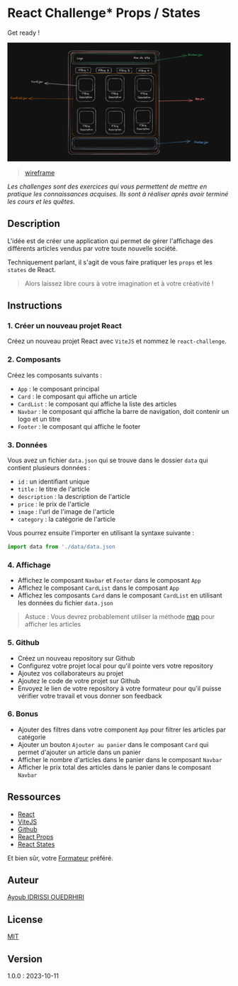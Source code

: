 # React Challenge* Props / States
Get ready !

![img](./images//wireframe.png)

>[wireframe](https://github.com/ioayoub/WCS_0923-ReactChallenge1-PropsStates/blob/main/images/wireframe.png)

*Les challenges sont des exercices qui vous permettent de mettre en pratique les connaissances acquises. Ils sont à réaliser après avoir terminé les cours et les quêtes.*

## Description
L'idée est de créer une application qui permet de gérer l'affichage des différents articles vendus par votre toute nouvelle société.

Techniquement parlant, il s'agit de vous faire pratiquer les `props` et les `states` de React.

>Alors laissez libre cours à votre imagination et à votre créativité ! 


## Instructions

### 1. Créer un nouveau projet React
Créez un nouveau projet React avec `ViteJS` et nommez le `react-challenge`.

### 2. Composants

Créez les composants suivants :

- `App` : le composant principal
- `Card` : le composant qui affiche un article
- `CardList` : le composant qui affiche la liste des articles
- `Navbar` : le composant qui affiche la barre de navigation,   doit contenir un logo et un titre
- `Footer` : le composant qui affiche le footer

### 3. Données

Vous avez un fichier `data.json` qui se trouve dans le dossier `data` qui contient plusieurs données :

- `id` : un identifiant unique
- `title` : le titre de l'article
- `description` : la description de l'article
- `price` : le prix de l'article
- `image` : l'url de l'image de l'article
- `category` : la catégorie de l'article

Vous pourrez ensuite l'importer en utilisant la syntaxe suivante : 
    
    
```js 
import data from './data/data.json
```

  
### 4. Affichage

- Affichez le composant `Navbar` et `Footer` dans le composant `App`
- Affichez le composant `CardList` dans le composant `App`
- Affichez les composants `Card` dans le composant `CardList` en utilisant les données du fichier `data.json`

>Astuce : Vous devrez probablement utiliser la méthode [map](https://react.dev/learn/rendering-lists) pour afficher les articles


### 5. Github

- Créez un nouveau repository sur Github
- Configurez votre projet local pour qu'il pointe vers votre repository
- Ajoutez vos collaborateurs au projet
- Ajoutez le code de votre projet sur Github
- Envoyez le lien de votre repository à votre formateur pour qu'il puisse vérifier votre travail et vous donner son feedback

### 6. Bonus

- Ajouter des filtres dans votre component `App` pour filtrer les articles par catégorie
- Ajouter un bouton `Ajouter au panier` dans le composant `Card` qui permet d'ajouter un article dans un panier
- Afficher le nombre d'articles dans le panier dans le composant `Navbar`
- Afficher le prix total des articles dans le panier dans le composant `Navbar`

## Ressources

- [React](https://reactjs.org/)
- [ViteJS](https://vitejs.dev/)
- [Github](https://github.com)
- [React Props](https://react.dev/learn/passing-props-to-a-component)
- [React States](https://react.dev/learn/state-a-components-memory)

Et bien sûr, votre [Formateur](https://github.com/ioayoub) préféré.

## Auteur

[Ayoub IDRISSI OUEDRHIRI](https://github.com/ioayoub)

## License

[MIT](https://choosealicense.com/licenses/mit/)

## Version

1.0.0 : 2023-10-11
